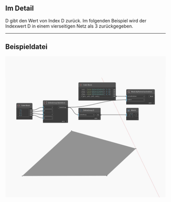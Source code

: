 ## Im Detail
D gibt den Wert von Index D zurück. Im folgenden Beispiel wird der Indexwert D in einem vierseitigen Netz als 3 zurückgegeben.
___
## Beispieldatei

![D](./Autodesk.DesignScript.Geometry.IndexGroup.D_img.jpg)

